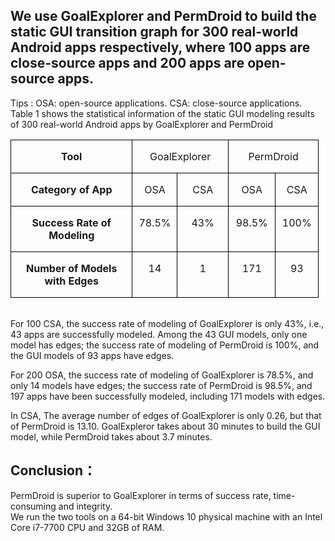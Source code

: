 We use GoalExplorer and PermDroid to build the static GUI transition graph for 300 real-world Android apps respectively, where 100 apps are close-source apps and 200 apps are open-source apps.
-------  
Tips :     OSA: open-source applications.        CSA: close-source applications.  <br>
Table 1 shows the statistical information of the static GUI modeling results of 300 real-world Android apps by GoalExplorer and PermDroid <br>

<table class="MsoTableGrid" border="1" cellspacing="0" cellpadding="0" style="border-collapse:collapse;border:none;mso-border-alt:solid windowtext .5pt;
 mso-yfti-tbllook:1184;mso-padding-alt:0cm 5.4pt 0cm 5.4pt">
 <tbody><tr style="mso-yfti-irow:0;mso-yfti-firstrow:yes;height:13.0pt">
  <td width="179" valign="top" style="width:134.3pt;border:solid windowtext 1.0pt;
  mso-border-alt:solid windowtext .5pt;padding:0cm 5.4pt 0cm 5.4pt;height:13.0pt">
  <p class="MsoNormal" align="center" style="text-align:center"><b style="mso-bidi-font-weight:normal"><span lang="EN-US" style="mso-bidi-font-size:
  10.5pt;mso-bidi-font-family:&quot;Times New Roman&quot;;mso-bidi-theme-font:minor-bidi">Tool<o:p></o:p></span></b></p>
  </td>
  <td width="123" colspan="2" valign="top" style="width:92.1pt;border:solid windowtext 1.0pt;
  border-left:none;mso-border-left-alt:solid windowtext .5pt;mso-border-alt:
  solid windowtext .5pt;padding:0cm 5.4pt 0cm 5.4pt;height:13.0pt">
  <p class="MsoNormal" align="center" style="text-align:center"><span class="SpellE"><span lang="EN-US" style="mso-bidi-font-size:10.5pt;mso-bidi-font-family:&quot;Times New Roman&quot;;
  mso-bidi-theme-font:minor-bidi">GoalExplorer</span></span><span lang="EN-US" style="mso-bidi-font-size:10.5pt;mso-bidi-font-family:&quot;Times New Roman&quot;;
  mso-bidi-theme-font:minor-bidi"><o:p></o:p></span></p>
  </td>
  <td width="113" colspan="2" valign="top" style="width:3.0cm;border:solid windowtext 1.0pt;
  border-left:none;mso-border-left-alt:solid windowtext .5pt;mso-border-alt:
  solid windowtext .5pt;padding:0cm 5.4pt 0cm 5.4pt;height:13.0pt">
  <p class="MsoNormal" align="center" style="text-align:center"><span class="SpellE"><span lang="EN-US" style="mso-bidi-font-size:10.5pt;mso-bidi-font-family:&quot;Times New Roman&quot;;
  mso-bidi-theme-font:minor-bidi">PermDroid</span></span><span lang="EN-US" style="mso-bidi-font-size:10.5pt;mso-bidi-font-family:&quot;Times New Roman&quot;;
  mso-bidi-theme-font:minor-bidi"><o:p></o:p></span></p>
  </td>
 </tr>
 <tr style="mso-yfti-irow:1">
  <td width="179" valign="top" style="width:134.3pt;border:solid windowtext 1.0pt;
  border-top:none;mso-border-top-alt:solid windowtext .5pt;mso-border-alt:solid windowtext .5pt;
  padding:0cm 5.4pt 0cm 5.4pt">
  <p class="MsoNormal" align="center" style="text-align:center"><b style="mso-bidi-font-weight:normal"><span lang="EN-US" style="mso-bidi-font-size:
  10.5pt;mso-bidi-font-family:&quot;Times New Roman&quot;;mso-bidi-theme-font:minor-bidi">Category
  of App<o:p></o:p></span></b></p>
  </td>
  <td width="57" valign="top" style="width:42.5pt;border-top:none;border-left:none;
  border-bottom:solid windowtext 1.0pt;border-right:solid windowtext 1.0pt;
  mso-border-top-alt:solid windowtext .5pt;mso-border-left-alt:solid windowtext .5pt;
  mso-border-alt:solid windowtext .5pt;padding:0cm 5.4pt 0cm 5.4pt">
  <p class="MsoNormal" align="center" style="text-align:center"><span lang="EN-US" style="mso-bidi-font-size:10.5pt;mso-bidi-font-family:&quot;Times New Roman&quot;;
  mso-bidi-theme-font:minor-bidi">OSA<o:p></o:p></span></p>
  </td>
  <td width="66" valign="top" style="width:49.6pt;border-top:none;border-left:none;
  border-bottom:solid windowtext 1.0pt;border-right:solid windowtext 1.0pt;
  mso-border-top-alt:solid windowtext .5pt;mso-border-left-alt:solid windowtext .5pt;
  mso-border-alt:solid windowtext .5pt;padding:0cm 5.4pt 0cm 5.4pt">
  <p class="MsoNormal" align="center" style="text-align:center"><span lang="EN-US" style="mso-bidi-font-size:10.5pt;mso-bidi-font-family:&quot;Times New Roman&quot;;
  mso-bidi-theme-font:minor-bidi">CSA<o:p></o:p></span></p>
  </td>
  <td width="60" valign="top" style="width:45.1pt;border-top:none;border-left:none;
  border-bottom:solid windowtext 1.0pt;border-right:solid windowtext 1.0pt;
  mso-border-top-alt:solid windowtext .5pt;mso-border-left-alt:solid windowtext .5pt;
  mso-border-alt:solid windowtext .5pt;padding:0cm 5.4pt 0cm 5.4pt">
  <p class="MsoNormal" align="center" style="text-align:center"><span lang="EN-US" style="mso-bidi-font-size:10.5pt;mso-bidi-font-family:&quot;Times New Roman&quot;;
  mso-bidi-theme-font:minor-bidi">OSA<o:p></o:p></span></p>
  </td>
  <td width="53" valign="top" style="width:39.95pt;border-top:none;border-left:
  none;border-bottom:solid windowtext 1.0pt;border-right:solid windowtext 1.0pt;
  mso-border-top-alt:solid windowtext .5pt;mso-border-left-alt:solid windowtext .5pt;
  mso-border-alt:solid windowtext .5pt;padding:0cm 5.4pt 0cm 5.4pt">
  <p class="MsoNormal" align="center" style="text-align:center"><span lang="EN-US" style="mso-bidi-font-size:10.5pt;mso-bidi-font-family:&quot;Times New Roman&quot;;
  mso-bidi-theme-font:minor-bidi">CSA<o:p></o:p></span></p>
  </td>
 </tr>
 <tr style="mso-yfti-irow:2">
  <td width="179" valign="top" style="width:134.3pt;border:solid windowtext 1.0pt;
  border-top:none;mso-border-top-alt:solid windowtext .5pt;mso-border-alt:solid windowtext .5pt;
  padding:0cm 5.4pt 0cm 5.4pt">
  <p class="MsoNormal" align="center" style="text-align:center"><b style="mso-bidi-font-weight:normal"><span lang="EN-US" style="mso-bidi-font-size:
  10.5pt;mso-bidi-font-family:&quot;Times New Roman&quot;;mso-bidi-theme-font:minor-bidi">Success
  Rate of</span><span lang="EN-US"> </span></b><b style="mso-bidi-font-weight:
  normal"><span lang="EN-US" style="mso-bidi-font-size:10.5pt;mso-bidi-font-family:
  &quot;Times New Roman&quot;;mso-bidi-theme-font:minor-bidi">Modeling<o:p></o:p></span></b></p>
  </td>
  <td width="57" valign="top" style="width:42.5pt;border-top:none;border-left:none;
  border-bottom:solid windowtext 1.0pt;border-right:solid windowtext 1.0pt;
  mso-border-top-alt:solid windowtext .5pt;mso-border-left-alt:solid windowtext .5pt;
  mso-border-alt:solid windowtext .5pt;padding:0cm 5.4pt 0cm 5.4pt">
  <p class="MsoNormal" align="center" style="text-align:center"><span lang="EN-US" style="mso-bidi-font-size:10.5pt;mso-bidi-font-family:&quot;Times New Roman&quot;;
  mso-bidi-theme-font:minor-bidi">78.5%<o:p></o:p></span></p>
  </td>
  <td width="66" valign="top" style="width:49.6pt;border-top:none;border-left:none;
  border-bottom:solid windowtext 1.0pt;border-right:solid windowtext 1.0pt;
  mso-border-top-alt:solid windowtext .5pt;mso-border-left-alt:solid windowtext .5pt;
  mso-border-alt:solid windowtext .5pt;padding:0cm 5.4pt 0cm 5.4pt">
  <p class="MsoNormal" align="center" style="text-align:center"><span lang="EN-US" style="mso-bidi-font-size:10.5pt;mso-bidi-font-family:&quot;Times New Roman&quot;;
  mso-bidi-theme-font:minor-bidi">43%<o:p></o:p></span></p>
  </td>
  <td width="60" valign="top" style="width:45.1pt;border-top:none;border-left:none;
  border-bottom:solid windowtext 1.0pt;border-right:solid windowtext 1.0pt;
  mso-border-top-alt:solid windowtext .5pt;mso-border-left-alt:solid windowtext .5pt;
  mso-border-alt:solid windowtext .5pt;padding:0cm 5.4pt 0cm 5.4pt">
  <p class="MsoNormal" align="center" style="text-align:center"><span lang="EN-US" style="mso-bidi-font-size:10.5pt;mso-bidi-font-family:&quot;Times New Roman&quot;;
  mso-bidi-theme-font:minor-bidi">98.5%<o:p></o:p></span></p>
  </td>
  <td width="53" valign="top" style="width:39.95pt;border-top:none;border-left:
  none;border-bottom:solid windowtext 1.0pt;border-right:solid windowtext 1.0pt;
  mso-border-top-alt:solid windowtext .5pt;mso-border-left-alt:solid windowtext .5pt;
  mso-border-alt:solid windowtext .5pt;padding:0cm 5.4pt 0cm 5.4pt">
  <p class="MsoNormal" align="center" style="text-align:center"><span lang="EN-US" style="mso-bidi-font-size:10.5pt;mso-bidi-font-family:&quot;Times New Roman&quot;;
  mso-bidi-theme-font:minor-bidi">100%<o:p></o:p></span></p>
  </td>
 </tr>
 <tr style="mso-yfti-irow:3;mso-yfti-lastrow:yes">
  <td width="179" valign="top" style="width:134.3pt;border:solid windowtext 1.0pt;
  border-top:none;mso-border-top-alt:solid windowtext .5pt;mso-border-alt:solid windowtext .5pt;
  padding:0cm 5.4pt 0cm 5.4pt">
  <p class="MsoNormal" align="center" style="text-align:center"><b style="mso-bidi-font-weight:normal"><span lang="EN-US" style="mso-bidi-font-size:
  10.5pt;mso-bidi-font-family:&quot;Times New Roman&quot;;mso-bidi-theme-font:minor-bidi">Number
  of Models with Edges<o:p></o:p></span></b></p>
  </td>
  <td width="57" valign="top" style="width:42.5pt;border-top:none;border-left:none;
  border-bottom:solid windowtext 1.0pt;border-right:solid windowtext 1.0pt;
  mso-border-top-alt:solid windowtext .5pt;mso-border-left-alt:solid windowtext .5pt;
  mso-border-alt:solid windowtext .5pt;padding:0cm 5.4pt 0cm 5.4pt">
  <p class="MsoNormal" align="center" style="text-align:center"><span lang="EN-US" style="mso-bidi-font-size:10.5pt;mso-bidi-font-family:&quot;Times New Roman&quot;;
  mso-bidi-theme-font:minor-bidi">14<o:p></o:p></span></p>
  </td>
  <td width="66" valign="top" style="width:49.6pt;border-top:none;border-left:none;
  border-bottom:solid windowtext 1.0pt;border-right:solid windowtext 1.0pt;
  mso-border-top-alt:solid windowtext .5pt;mso-border-left-alt:solid windowtext .5pt;
  mso-border-alt:solid windowtext .5pt;padding:0cm 5.4pt 0cm 5.4pt">
  <p class="MsoNormal" align="center" style="text-align:center"><span lang="EN-US" style="mso-bidi-font-size:10.5pt;mso-bidi-font-family:&quot;Times New Roman&quot;;
  mso-bidi-theme-font:minor-bidi">1<o:p></o:p></span></p>
  </td>
  <td width="60" valign="top" style="width:45.1pt;border-top:none;border-left:none;
  border-bottom:solid windowtext 1.0pt;border-right:solid windowtext 1.0pt;
  mso-border-top-alt:solid windowtext .5pt;mso-border-left-alt:solid windowtext .5pt;
  mso-border-alt:solid windowtext .5pt;padding:0cm 5.4pt 0cm 5.4pt">
  <p class="MsoNormal" align="center" style="text-align:center"><span lang="EN-US" style="mso-bidi-font-size:10.5pt;mso-bidi-font-family:&quot;Times New Roman&quot;;
  mso-bidi-theme-font:minor-bidi">171<o:p></o:p></span></p>
  </td>
  <td width="53" valign="top" style="width:39.95pt;border-top:none;border-left:
  none;border-bottom:solid windowtext 1.0pt;border-right:solid windowtext 1.0pt;
  mso-border-top-alt:solid windowtext .5pt;mso-border-left-alt:solid windowtext .5pt;
  mso-border-alt:solid windowtext .5pt;padding:0cm 5.4pt 0cm 5.4pt">
  <p class="MsoNormal" align="center" style="text-align:center"><span lang="EN-US" style="mso-bidi-font-size:10.5pt;mso-bidi-font-family:&quot;Times New Roman&quot;;
  mso-bidi-theme-font:minor-bidi">93<o:p></o:p></span></p>
  </td>
 </tr>
</tbody></table>

<br>
For 100 CSA, the success rate of modeling of GoalExplorer is only 43%, i.e., 43 apps are successfully modeled. Among the 43 GUI models, only one model has edges; the success rate of modeling of PermDroid is 100%, and the GUI models of 93 apps have edges.

For 200 OSA, the success rate of modeling of GoalExplorer is 78.5%, and only 14 models have edges; the success rate of PermDroid is 98.5%, and 197 apps have been successfully modeled, including 171 models with edges.

In CSA, The average number of edges of  GoalExplorer is only 0.26, but that of PermDroid is 13.10. GoalExpleror takes about 30 minutes to build the GUI model, while PermDroid takes about 3.7 minutes.
<br>



Conclusion：
---
PermDroid is superior to GoalExplorer in terms of success rate, time-consuming and integrity. <br>
We run the two tools on a 64-bit Windows 10 physical machine with an Intel Core i7-7700 CPU and 32GB of RAM.

